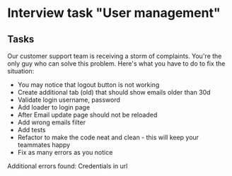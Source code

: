 # Interview task "User management"

## Tasks

 Our customer support team is receiving a storm of complaints. You're the only guy who can solve this problem. Here's what you have to do to fix the situation:

* You may notice that logout button is not working
* Create additional tab (old) that should show emails older than 30d
* Validate login username, password
* Add loader to login page
* After Email update page should not be reloaded
* Add wrong emails filter
* Add tests
* Refactor to make the code neat and clean - this will keep your teammates happy
* Fix as many errors as you notice

Additional errors found:
Credentials in url